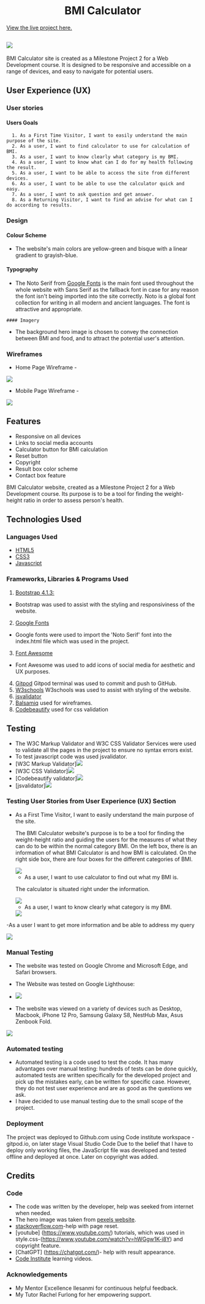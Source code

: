 <h1 align="center">BMI Calculator</h1>

[View the live project here.](https://krasi5.github.io/Milestone2/)


<h2 text-align="center"><img src="assets/documents/web_responsive.png"></h2>

BMI Calculator site is created as a Milestone Project 2 for a Web Development course. It is designed to be responsive and accessible on a range of devices, and easy to navigate for potential users.


## User Experience (UX)
 
 ### User stories
       
   #### Users Goals
  
      1. As a First Time Visitor, I want to easily understand the main purpose of the site.
      2. As a user, I want to find calculator to use for calculation of BMI.
      3. As a user, I want to know clearly what category is my BMI.
      4. As a user, I want to know what can I do for my health following the result.
      5. As a user, I want to be able to access the site from different devices.
      6. As a user, I want to be able to use the calculator quick and easy.
      7. As a user, I want to ask question and get answer.
      8. As a Returning Visitor, I want to find an advise for what can I do according to results. 
      
  
 ### Design

   #### Colour Scheme
   
  -   The website's main colors are yellow-green and bisque with a linear gradient to grayish-blue.
 
   #### Typography
   
   - The Noto Serif from [Google Fonts](https://fonts.google.com/) is the main font used throughout the whole website with Sans Serif as the fallback font in case for any reason the font isn't being imported into the site correctly. Noto is a global font collection for writing in all modern and ancient languages. The font is attractive and appropriate. 

    #### Imagery
    
   - The background hero image is chosen to convey the connection between BMI and food, and to attract the potential user's attention.

 ### Wireframes

  -  Home Page Wireframe -

  <img src="assets/documents/wireframe.jpg">

  -  Mobile Page Wireframe -
    
  <img src="assets/documents/mobile_wireframe.jpg">

## Features

  - Responsive on all devices
  - Links to social media accounts
  - Calculator button for BMI calculation
  - Reset button
  - Copyright
  - Result box color scheme
  - Contact box feature 

  BMI Calculator website, created as a Milestone Project 2 for a Web Development course. Its purpose is to be a tool for finding the weight-height ratio in order to assess person's health.
 
## Technologies Used

 ### Languages Used 
 
-   [HTML5](https://en.wikipedia.org/wiki/HTML5)
-   [CSS3](https://en.wikipedia.org/wiki/CSS)
-   [Javascript](https://en.wikipedia.org/wiki/JavaScript)

 ### Frameworks, Libraries & Programs Used
 
1. [Bootstrap 4.1.3:](https://getbootstrap.com/docs/4.1/getting-started/introduction/)
 - Bootstrap was used to assist with the styling and responsiviness of the website.
 2. [Google Fonts](https://fonts.google.com/)
 - Google fonts were used to import the 'Noto Serif' font into the index.html file which was used in the project.
 3. [Font Awesome](https://fontawesome.com/)
 - Font Awesome was used to add icons of social media for aesthetic and UX purposes.
 4. [Gitpod](https://gitpod.io/) 
  Gitpod terminal was used to commit and push to GitHub.
 5. [W3schools](https://www.w3schools.com/) 
 W3schools was used to assist with styling of the website.
 6. [jsvalidator](https://jsvalidator.com/)
 7. [Balsamiq](https://balsamiq.com/) used for wireframes.
 8. [Codebeautify](https://codebeautify.org/) used for css validation 

## Testing

 - The W3C Markup Validator and W3C CSS Validator Services were used to validate all the pages in the project to ensure no syntax errors exist.
 - To test javascript code was used jsvalidator.
 - [W3C Markup Validator]<img src="assets/documents/html_validator.jpg">
 - [W3C CSS Validator]<img src="assets/documents/css_validator.jpg">
 - [Codebeautify validator]<img src="assets/documents/css_validated.pnp">
 - [jsvalidator]<img src="assets/documents/js_validator.jpg">

 ### Testing User Stories from User Experience (UX) Section

- As a First Time Visitor, I want to easily understand the main purpose of the site.
  
  The BMI Calculator website's purpose is to be a tool for finding the weight-height ratio and guiding the users for the measures of what they can do to be
  within the normal category BMI. On the left box, there is an information of what BMI Calculator is and how BMI is calculated. On the right side box, there are
  four boxes for the different categories of BMI.
  
  <img src="assets/documents/bmi_main_new.png">

  - As a user, I want to use calculator to find out what my BMI is.
  
   The calculator is situated right under the information.

   <img src="assets/documents/bmi_calculator.jpg">

  - As a user, I want to know clearly what category is my BMI.
   
   <img src="assets/documents/bmi_results.jpg">

 -As a user I want to get more information and be able to address my query

 <img src="assets/documents/contact_box.pnp">
  

 ### Manual Testing
 
-  The website was tested on Google Chrome and Microsoft Edge, and Safari browsers.
-  The Website was tested on Google Lighthouse:
  
-  <img src="assets/documents/lighthouse.jpg">

-  The website was viewed on a variety of devices such as Desktop, Macbook, iPhone 12 Pro, Samsung Galaxy S8, NestHub Max, Asus Zenbook Fold.
<img src="assets/documents/bmi_new_main.JPG">

 ### Automated testing
 
- Automated testing is a code used to test the code. It has many advantages over manual testing: hundreds of tests can be done quickly, automated tests are written specifically for the developed project and pick up the mistakes early, can be written for specific case. However, they do not test user experience and are as good as the questions we ask.
- I have decided to use manual testing due to the small scope of the project. 

 ### Deployment

The project was deployed to Github.com using Code institute workspace - gitpod.io, on later stage Visual Studio Code
Due to the belief that I have to deploy only working files, the JavaScript file was developed and tested offline and deployed at once. Later on copyright was added.

## Credits

 ### Code
 
- The code was written by the developer, help was seeked from internet when needed.
- The hero image was taken from [pexels website](https://www.pexels.com/).
- [stackoverflow.com](https://stackoverflow.com/)-help with page reset.
- [youtube] (https://www.youtube.com/) tutorials, which was used in style.css-(https://www.youtube.com/watch?v=hWGgw1K-i8Y) and copyright feature.
- [ChatGPT] (https://chatgpt.com/)- help with result appearance.
- [Code Institute](https://learn.codeinstitute.net/ci_program/level5diplomainwebappdevelopment) learning videos.

 ### Acknowledgements

-  My Mentor Excellence Ilesanmi for continuous helpful feedback.
-  My Tutor Rachel Furlong for her empowering support.
